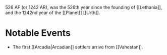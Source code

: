 526 AF (or 1242 AR), was the 526th year since the founding of [[Lethania]], and the 1242nd year of the [[Planet]] [[Urth]].

# Notable Events
- The first [[Arcadia|Arcadian]] settlers arrive from [[Vahestan]].
